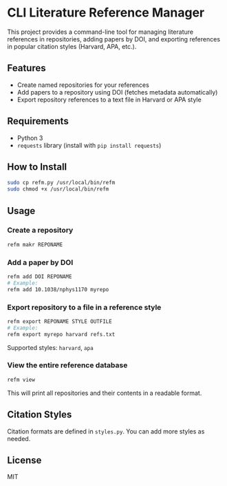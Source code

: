 
# CLI Literature Reference Manager

This project provides a command-line tool for managing literature references in repositories, adding papers by DOI, and exporting references in popular citation styles (Harvard, APA, etc.).

## Features
- Create named repositories for your references
- Add papers to a repository using DOI (fetches metadata automatically)
- Export repository references to a text file in Harvard or APA style

## Requirements
- Python 3
- `requests` library (install with `pip install requests`)

## How to Install
```bash 
sudo cp refm.py /usr/local/bin/refm
sudo chmod +x /usr/local/bin/refm
``` 

## Usage

### Create a repository
```bash
refm makr REPONAME
```

### Add a paper by DOI
```bash
refm add DOI REPONAME
# Example:
refm add 10.1038/nphys1170 myrepo
```


### Export repository to a file in a reference style
```bash
refm export REPONAME STYLE OUTFILE
# Example:
refm export myrepo harvard refs.txt
```

Supported styles: `harvard`, `apa`

### View the entire reference database
```bash
refm view
```
This will print all repositories and their contents in a readable format.

## Citation Styles
Citation formats are defined in `styles.py`. You can add more styles as needed.

## License
MIT
